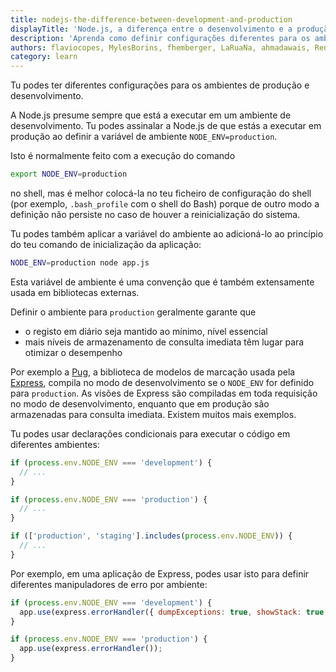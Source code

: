 ```yaml
---
title: nodejs-the-difference-between-development-and-production
displayTitle: 'Node.js, a diferença entre o desenvolvimento e a produção'
description: 'Aprenda como definir configurações diferentes para os ambientes de produção e desenvolvimento'
authors: flaviocopes, MylesBorins, fhemberger, LaRuaNa, ahmadawais, RenanTKN, nazarepiedady
category: learn
---
```


Tu podes ter diferentes configurações para os ambientes de produção e desenvolvimento.

A Node.js presume sempre que está a executar em um ambiente de desenvolvimento. Tu podes assinalar a Node.js de que estás a executar em produção ao definir a variável de ambiente `NODE_ENV=production`.

Isto é normalmente feito com a execução do comando

```bash
export NODE_ENV=production
```

no shell, mas é melhor colocá-la no teu ficheiro de configuração do shell (por exemplo, `.bash_profile` com o shell do Bash) porque de outro modo a definição não persiste no caso de houver a reinicialização do sistema.

Tu podes também aplicar a variável do ambiente ao adicioná-lo ao princípio do teu comando de inicialização da aplicação:

```bash
NODE_ENV=production node app.js
```

Esta variável de ambiente é uma convenção que é também extensamente usada em bibliotecas externas.


Definir o ambiente para `production` geralmente garante que


* o registo em diário seja mantido ao mínimo, nível essencial
* mais níveis de armazenamento de consulta imediata têm lugar para otimizar o desempenho

Por exemplo a [Pug](https://pugjs.org), a biblioteca de modelos de marcação usada pela [Express](https://expressjs.com), compila no modo de desenvolvimento se o `NODE_ENV` for definido para `production`. As visões de Express são compiladas em toda requisição no modo de desenvolvimento, enquanto que em produção são armazenadas para consulta imediata. Existem muitos mais exemplos.

Tu podes usar declarações condicionais para executar o código em diferentes ambientes:

```js
if (process.env.NODE_ENV === 'development') {
  // ...
}

if (process.env.NODE_ENV === 'production') {
  // ...
}

if (['production', 'staging'].includes(process.env.NODE_ENV)) {
  // ...
}
```

Por exemplo, em uma aplicação de Express, podes usar isto para definir diferentes manipuladores de erro por ambiente:

```js
if (process.env.NODE_ENV === 'development') {
  app.use(express.errorHandler({ dumpExceptions: true, showStack: true }));
}

if (process.env.NODE_ENV === 'production') {
  app.use(express.errorHandler());
}
```
